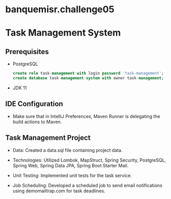 # banquemisr.challenge05
# Task Management System

## Prerequisites

* PostgreSQL

    ```sql
    create role task-management with login password 'task-management';
    create database task-management-system with owner task-management;
    ```

* JDK 11 

## IDE Configuration

* Make sure that in IntelliJ Preferences, Maven Runner is delegating the build actions to Maven.

## Task Management Project 

   * Data: Created a data.sql file containing project data.

   * Technologies: Utilized Lombok, MapStruct, Spring Security, PostgreSQL, Spring Web, Spring Data JPA, Spring Boot Starter Mail.

   * Unit Testing: Implemented unit tests for the task service.

   * Job Scheduling: Developed a scheduled job to send email notifications using demomailtrap.com for task deadlines.
